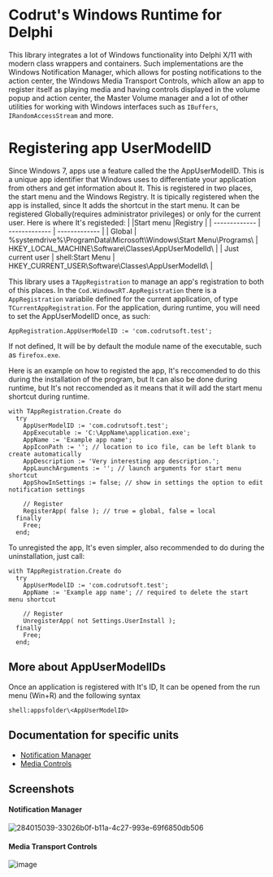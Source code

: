 # Codrut's Windows Runtime for Delphi
This library integrates a lot of Windows functionality into Delphi X/11 with modern class wrappers and containers. Such implementations are the Windows Notification Manager, which allows for posting notifications to the action center, the Windows Media Transport Controls, which allow an app to register itself as playing media and having controls displayed in the volume popup and action center, the Master Volume manager and a lot of other utilities for working with Windows interfaces such as `IBuffers`, `IRandomAccessStream` and more.

# Registering app UserModelID
Since Windows 7, apps use a feature called the the AppUserModelID. This is a unique app identifier that Windows uses to differentiate your application from others and get information about It.
This is registered in two places, the start menu and the Windows Registry. It is tipically registered when the app is installed, since It adds the shortcut in the start menu. It can be registered Globally(requires administrator privileges) or only for the current user.
Here is where It's registeded:
|  |Start menu |Registry  |
| ------------- | ------------- | ------------- |
| Global | %systemdrive%\ProgramData\Microsoft\Windows\Start Menu\Programs\ | HKEY_LOCAL_MACHINE\Software\Classes\AppUserModelId\ |
| Just current user | shell:Start Menu | HKEY_CURRENT_USER\Software\Classes\AppUserModelId\ |

This library uses a `TAppRegistration` to manage an app's registration to both of this places. In the `Cod.WindowsRT.AppRegistration` there is a `AppRegistration` variabile defined for the current application, of type `TCurrentAppRegistration`.
For the application, during runtime, you will need to set the AppUserModelID once, as such:
```
AppRegistration.AppUserModelID := 'com.codrutsoft.test';
```
If not defined, It will be by default the module name of the executable, such as `firefox.exe`.

Here is an example on how to registed the app, It's reccomended to do this during the installation of the program, but It can also be done during runtime, but It's not reccomended as it means that it will add the start menu shortcut during runtime.
```
with TAppRegistration.Create do
  try
    AppUserModelID := 'com.codrutsoft.test';
    AppExecutable := 'C:\AppName\application.exe';
    AppName := 'Example app name';
    AppIconPath := ''; // location to ico file, can be left blank to create automatically
    AppDescription := 'Very interesting app description.';
    AppLaunchArguments := ''; // launch arguments for start menu shortcut
    AppShowInSettings := false; // show in settings the option to edit notification settings

    // Register
    RegisterApp( false ); // true = global, false = local
  finally
    Free;
  end;
```
To unregisted the app, It's even simpler, also recommended to do during the uninstallation, just call:
```
with TAppRegistration.Create do
  try
    AppUserModelID := 'com.codrutsoft.test';
    AppName := 'Example app name'; // required to delete the start menu shortcut

    // Register
    UnregisterApp( not Settings.UserInstall );
  finally
    Free;
  end;
```

## More about AppUserModelIDs
Once an application is registered with It's ID, It can be opened from the run menu (Win+R) and the following syntax
```
shell:appsfolder\<AppUserModelID>
```

## Documentation for specific units
- [Notification Manager](https://github.com/Codrax/Cod-WinRT-Notification-Manager)
- [Media Controls](https://github.com/Codrax/Cod-WinRT-Media-Controls)

## Screenshots
#### Notification Manager
![284015039-33026b0f-b11a-4c27-993e-69f6850db506](https://github.com/user-attachments/assets/2450a30c-46a7-45b7-a410-77ff8c54e16d)

#### Media Transport Controls
![image](https://github.com/user-attachments/assets/cb3d4cae-f037-406a-878a-ffee8be6c135)
